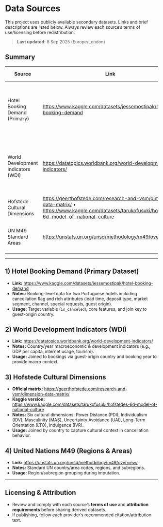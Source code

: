 # Data Sources

This project uses publicly available secondary datasets. Links and brief descriptions are listed below. Always review each source’s terms of use/licensing before redistribution.

> **Last updated:** 8 Sep 2025 (Europe/London)

## Summary

| Source | Link | Contents (examples) | Role in Project |
|---|---|---|---|
| Hotel Booking Demand (Primary) | https://www.kaggle.com/datasets/jessemostipak/hotel-booking-demand | Booking status, lead time, market segment, deposit type, guest origin, dates | Core booking-level dataset for modeling cancellations |
| World Development Indicators (WDI) | https://datatopics.worldbank.org/world-development-indicators/ | Country-level macro indicators (e.g., GDP per capita, internet users, tourism metrics) | Macro context features (by country/year) |
| Hofstede Cultural Dimensions | https://geerthofstede.com/research-and-vsm/dimension-data-matrix/  •  https://www.kaggle.com/datasets/tarukofusuki/hofstedes-6d-model-of-national-culture | PDI, IDV, MAS, UAI, LTO, IVR by country | Cultural context features (by country) |
| UN M49 Standard Areas | https://unstats.un.org/unsd/methodology/m49/overview/ | ISO/M49 regions, subregions, country mappings | Region grouping & harmonisation |

---

## 1) Hotel Booking Demand (Primary Dataset)

- **Link:** https://www.kaggle.com/datasets/jessemostipak/hotel-booking-demand  
- **Notes:** Booking-level data for two Portuguese hotels including cancellation flag and rich attributes (lead time, deposit type, market segment, channel, special requests, guest origin).  
- **Usage:** Target variable (`is_canceled`), core features, and join key to guest-origin country.

## 2) World Development Indicators (WDI)

- **Link:** https://datatopics.worldbank.org/world-development-indicators/  
- **Notes:** Country/year macroeconomic & development indicators (e.g., GDP per capita, internet usage, tourism).  
- **Usage:** Joined to bookings via guest-origin country and booking year to provide macro context.

## 3) Hofstede Cultural Dimensions

- **Official matrix:** https://geerthofstede.com/research-and-vsm/dimension-data-matrix/  
- **Kaggle version:** https://www.kaggle.com/datasets/tarukofusuki/hofstedes-6d-model-of-national-culture  
- **Notes:** Six cultural dimensions: Power Distance (PDI), Individualism (IDV), Masculinity (MAS), Uncertainty Avoidance (UAI), Long-Term Orientation (LTO), Indulgence (IVR).  
- **Usage:** Joined by country to capture cultural context in cancellation behavior.

## 4) United Nations M49 (Regions & Areas)

- **Link:** https://unstats.un.org/unsd/methodology/m49/overview/  
- **Notes:** Standard UN country/area codes, regions, and subregions.  
- **Usage:** Region/subregion grouping during imputation.

---

## Licensing & Attribution

- Review and comply with each source’s **terms of use** and **attribution requirements** before sharing derived datasets.  
- If publishing, follow each provider’s recommended citation/attribution text.
